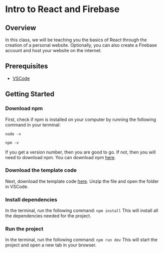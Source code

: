 # Intro to React and Firebase

## Overview
In this class, we will be teaching you the basics of React through the creation of a personal website. Optionally, you can also create a Firebase account and host your website on the internet.

## Prerequisites
- [VSCode](https://code.visualstudio.com/download)

## Getting Started
### Download npm
First, check if npm is installed on your computer by running the following command in your terminal:

``` node -v ```

``` npm -v ```

If you get a version number, then you are good to go. If not, then you will need to download npm. You can download npm [here](https://nodejs.org/en/download/).

### Download the template code
Next, download the template code [here](https://drive.google.com/file/d/1Xft8JBcIdaEKpYF6YSNLfMYkbkE-dyc8/view?usp=sharing). Unzip the file and open the folder in VSCode.

### Install dependencies
In the terminal, run the following command:
``` npm install ```
This will install all the dependencies needed for the project.

### Run the project
In the terminal, run the following command:
``` npm run dev ```
This will start the project and open a new tab in your browser.



